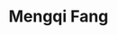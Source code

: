 ---
layout: biography
email: mfang1@ualberta.ca
project: Bayesian Theory, Probabilistic Graphical Model, Machine Learning, and Process Monitoring
img: mengqi.jpg
degree: Postdoc
year_end: None
year_start: 2020
biography: Mengqi Fang is currently working as a postdoctoral fellow under the supervision of Prof. Bhushan Gopaluni and Prof. Yankai Cao. She has received her PhD degree in Computer Process Control from the University of Alberta in July 2020. She received her B.Sc. and M.Sc. degrees in Automation/Control Theory and Control Engineering from Beijing University of Chemical Technology in China. Her research interests include Bayesian theory, probabilistic graphical model, discriminative probabilistic modelling, and process monitoring. In addition, she has been especially interested in applying advanced data analytic theories to develop effective solutions to real applications. Currently, she is working on the economic model predictive control of thermo-mechanical pulp processes.
cosupervisor:
    - name: Yankai Cao (CHBE)
      url: https://optimal.chbe.ubc.ca/
title: Mengqi Fang
pub_name: Mengqi Fang
linkedin: https://www.linkedin.com/in/mengqi-fang-02417a128/
---